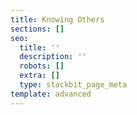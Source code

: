 ```yaml
---
title: Knowing Others
sections: []
seo:
  title: ''
  description: ''
  robots: []
  extra: []
  type: stackbit_page_meta
template: advanced
---
```

